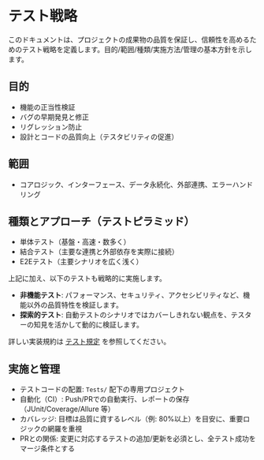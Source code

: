 # テスト戦略

このドキュメントは、プロジェクトの成果物の品質を保証し、信頼性を高めるためのテスト戦略を定義します。目的/範囲/種類/実施方法/管理の基本方針を示します。

## 目的

- 機能の正当性検証
- バグの早期発見と修正
- リグレッション防止
- 設計とコードの品質向上（テスタビリティの促進）

## 範囲

- コアロジック、インターフェース、データ永続化、外部連携、エラーハンドリング

## 種類とアプローチ（テストピラミッド）

- 単体テスト（基盤・高速・数多く）
- 結合テスト（主要な連携と外部依存を実際に接続）
- E2Eテスト（主要シナリオを広く浅く）

上記に加え、以下のテストも戦略的に実施します。

- **非機能テスト**: パフォーマンス、セキュリティ、アクセシビリティなど、機能以外の品質特性を検証します。
- **探索的テスト**: 自動テストのシナリオではカバーしきれない観点を、テスターの知見を活かして動的に検証します。

詳しい実装規約は [テスト規定](20_テスト規定/README.md) を参照してください。

## 実施と管理

- テストコードの配置: `Tests/` 配下の専用プロジェクト
- 自動化（CI）: Push/PRでの自動実行、レポートの保存（JUnit/Coverage/Allure 等）
- カバレッジ: 目標は品質に資するレベル（例: 80%以上）を目安に、重要ロジックの網羅を重視
- PRとの関係: 変更に対応するテストの追加/更新を必須とし、全テスト成功をマージ条件とする
